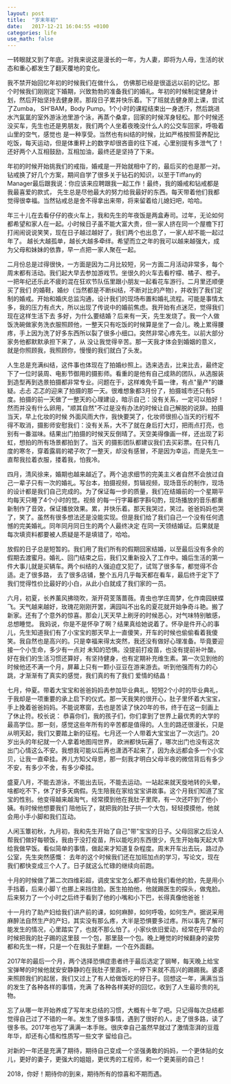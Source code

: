 ```yaml
---
layout: post
title:  "岁末年初"
date:   2017-12-21 16:04:55 +0100
categories: life
use_math: false
---
```


一转眼就又到了年底。对我来说这是漫长的一年，为人妻，即将为人母，生活的状态和重心都发生了翻天覆地的变化。

我不禁开始回忆年初的时候我们在做什么， 仿佛那已经是很遥远以前的记忆。那个时候我们刚刚定下婚期，兴致勃勃的准备我们的婚礼。年初的时候制定健身计划，然后开始坚持去健身房。那段日子累并快乐着。下了班就去健身房上课，尝试了Zumba，
SH'BAM，Body Pump。1个小时的课程结束出一身透汗，然后跳进水汽氤氲的室外游泳池里游个泳，再蒸个桑拿，回家的时候浑身轻松。那个时候还没买车，先生也还是男朋友，我们两个人坐着夜晚没什么人的公交车回家，呼吸着山里的空气，感觉也
是一种享受。当然也有纠结的时候，比如严格按照营养配比吃饭，每天运动，但是体重秤上的数字却很吝啬的往下减，心里别提有多泄气了！还好两个人互相鼓励，互相加油，最终还是坚持了下来。

年初的时候开始挑我们的戒指，婚戒是一开始就相中了的，最后买的也是那一对。钻戒换了好几个方案，期间自学了很多关于钻石的知识，以至于Tiffany的Manager最后跟我说：你应该来应聘跟我一起工作！最终，我的婚戒和钻戒都是我最喜爱的款式，
先生总是尽他最大的努力给我最好的东西。每天带着他们我都觉得很幸福。当然钻戒总是舍不得拿出来带，将来留着给儿媳妇吧，哈哈。

年三十儿在去看仔仔的夜火车上，我和先生的年夜饭是两盒寿司。过年，无论如何都希望和家人在一起。小时候日子虽不能大富大贵，但一家人挤在同一个屋檐下打打闹闹说说笑笑，现在日子越过越好了，我们两个也出息了，一家人却不能一起过年了。
越长大越孤单，越长大越多牵绊。希望而立之年的我可以越来越强大，成为父母和妹妹的依靠，早一点把一家人聚在一起。

二月份总是过得很快，一方面是因为二月比较短，另一方面二月活动非常多，每个周末都有活动。我们起大早去参加游戏节。坐很久的火车去看柠檬、橘子、橙子。一把年纪还乐此不疲的混在狂欢节队伍里跟小朋友一起看花车游行。二月里还顺便买了我们
的婚鞋，婚纱（当然都是不断纠结，不断对比的产物），并收到了我们定制的婚戒。开始和婚庆总监沟通，设计我们的现场布置和婚礼流程。可能是事情太多，我的压力有点大，所以出现了传说中的婚前焦虑。我开始有点迷茫，觉得我们现在这样生活下去
多好，为什么要结婚？后来有一天，先生发烧了。我一个人做饭洗碗做家务洗衣服照顾他，一整天只有吃饭的时候算是坐了一会儿。晚上累得腰疼，手上因为洗了好多东西所以裂了很多小细口。突然非常心疼先生。以前大部分家务他都默默承担下来了，从
没让我觉得辛苦。那一天我才体会到婚姻的意义，就是你照顾我，我照顾你，慢慢的我们就白了头发。

人生总是充满纠结，这件事也体现在了拍婚纱照上。选来选去，比来比去，最终定下了一位时装周、电影节御用的摄影师。看重的是他有自己成熟的团队，从选服装到造型再到选景拍摄都非常专业。问题在于，这样难免千篇一律，有点"量产"的嫌疑。忐忐
忑忑的迎来了拍摄的那一天。很难想象都3月份了，拍摄城市还只有5度。拍摄的前一天做了一整天的心理建设，暗示自己：没有关系，一定可以拍好！然而并没有什么卵用，"顺其自然"不过是没有办法的时候让自己解脱的说辞。拍摄当天，早上化妆的时候
外面风雨大作，我快要哭了，化妆师很担心当天的行程不得不取消，摄影师安慰我们：没有关系，大不了就在身后打大灯，把雨点打亮，也别有一番滋味。结果出门拍摄的时候天反倒晴了。天空美得像画一样，还出现了彩虹，想拍的所有场景都拍到了。当天
的摄影团队都建议我们去买彩票。在只有几度的寒冬，穿着露肩的裙子吹了一整天，却没有感冒，不是因为幸运，而是先生一直帮我拉着衣服，搂着我，怕我冷。

四月，清风徐来，婚期也越来越近了。两个追求细节的完美主义者自然不会放过自己一辈子只有一次的婚礼。写台本，拍摄视频，剪辑视频，现场音乐的制作，现场的设计都是我们自己完成的。为了保证每一步的质量，我们在结婚前的一个星期平均每天只睡了4个小时的觉。视频
的每一行字幕都字斟句酌，现场播放的音乐都重新制作了音效，保证播放效果。累，并快乐着。那天我哭过，笑过。爸爸妈妈也哭了，笑了。虽然有很多想法还是没能实现。但是我们给了我们自己一个没有任何遗憾的完美婚礼。同年同月同日生的两个人最终决定
在同一天领结婚证。后果就是每次填资料都要被人质疑是不是填错了，哈哈。

放假的日子总是短暂的。我们用了我们所有的假期回家结婚，以至最后没有多余的假期去渡蜜月。婚礼、回门结束之后，我们又重新投入了工作中。婚后生活的第一件大事儿就是买辆车。两个纠结的人强迫症又犯了，试驾了很多车，都觉得不合适。走了很多路，
去了很多店铺，整个五月几乎每天都在看车，最后终于定下了我们觉得性价比最好的小白，从此小白就成了我们家的一员。

六月，初夏，长养薰风拂晓吹，渐开荷芰落蔷薇。青虫也学庄周梦，化作南园蛱蝶飞。天气越来越好，玫瑰花刚刚开罢，满园叫不出名的夏花就开始争奇斗艳。搬了新家。还有了个意外的惊喜。那会儿天天早上刷牙的时候恶心，对气味特别敏感，总想睡觉。
我妈说，你是不是怀孕了啊？结果真给她说着了。怀孕是件开心的事儿，先生知道我们有了小宝宝的那天早上一直傻笑，开车的时候也偷偷看着我傻笑。我自然也是高兴的。只是幸福来得太突然，我还没有做好心理准备。毕竟要迎接一个小生命，多少有一点对
未知的恐惧。没提前打疫苗，也没有提前补叶酸。好在我们的生活习惯还算好，有坚持健身，也有定期补充维生素。第一次见到他的时候他还不满一个月，屏幕上只有一颗小豆豆在游来游去。听到他强而有力的心跳，才渐渐有了真实的感觉，我们真的有了我们
爱情的结晶！

七月，仲夏。带着大宝宝和爸爸妈妈去参加毕业典礼，短短2个小时的毕业典礼，于我却是一项重要的承上启下的仪式。那一天我笑的很开心，肚子里怀着大宝宝，手上挽着爸爸妈妈。不能说寒窗，去也是苦读了快20年的书，终于在这一刻画上了休止符。校长说：
恭喜你们，我的孩子们，你们拿到了世界上最优秀的大学的最高学位。那一刻，感觉这些年所有的辛苦都是值得的。人生的路还很漫长，只是从明天起，我们又要踏上新的征程。七月还一个人带着大宝宝出了一次远门。20岁出头的年纪就一个人拿着地图闯世界，
欧洲都快玩遍了，哪次出门也没有这次出门心情这么不安。我想我可能以后再也潇洒不起来了，因为永远都会多一个小宝贝，让我一直牵挂。养儿方知父母恩，那一刻我才明白父母半夜的微信背后有多少不安，有多少不舍，有多少牵挂。

盛夏八月，不能去游泳，不能出去玩，不能去运动。一站起来就天旋地转的头晕，啥都吃不下，休了好多天病假。先生陪我在家给宝宝讲故事。这个月我们知道了宝宝的性别。他变得越来越淘气，经常摸到他在我肚子里爬，有一次还吓到了他小姨。有时候他想要我们
陪他玩了，就把我的肚子拱一个大包，轻轻摸摸他，他就会用小手小脚和我们互动。

人闲玉簟初秋，九月初，我和先生开始了自己"带"宝宝的日子。父母回家之后没人帮我们做好每顿饭，我由于没打疫苗，所以能吃的东西很少，先生开始每天起大早给我做早饭。看似简单的事情，做起来才知道复杂程度。周末开车出去玩，路过办公室，先生突然感慨：
去年的这个时候我们还在加班加点的学习，写论文，现在我们都快变成三个人了。日子就这么忙碌的继续向前跑。

十月的时候做了第二次四维彩超，调皮宝宝怎么都不肯给我们看他的脸，先是用小手挡着，后来小脚丫也挪上来挡住脸。医生拍拍他，他就踢医生的探头，做鬼脸。后来努力了一个小时之后终于看到了他的小嘴和小下巴，长得真像他爸爸！

十一月约了助产妇给我们讲产前的课，如何麻醉，如何呼吸，如何生产。据说采用麻醉法自然生产的产妇，其实没有那么疼，大半是恐惧要多过疼。所以事先了解可能发生的情况，心里踏实了，也就不那么怕了。小家伙依旧爱动，经常在开早会的时候把我的肚子踢的这里鼓
一个包，那里鼓一个包。晚上睡觉的时候翻身的姿势都和先生一样，只是一个在我肚子里翻，一个在外面翻。

2017年的最后一个月，两个选择恐惧症患者终于最后选定了钢琴，每天晚上给宝宝弹琴的时候他就安安静静的在我肚子里面听，一停下来就不高兴的踢踢我。婆婆来照顾我们的起居，我们又过上了有人给做饭吃的好日子。回想这一年，满满当当的发生了各种各样的事情，充满
了各种各样美好的回忆，收到了人生最珍贵的礼物。

忘了从哪一年开始养成了写年末总结的习惯，大概有十年了吧。只记得每次总结都觉得自己过了不错的一年。发生了很多事情，遇到了很好的人，走了很多路，读了很多书。2017年也写了满满一本手账。很庆幸自己虽然早就过了激情澎湃的豆蔻年华，却还有心情和性质写一些文字
留给自己。

对新的一年还是充满了期待，期待自己变成一个坚强勇敢的妈妈，一个更体贴的女儿，更好的妻子，更强大的姐姐，更优秀的工程师，和一个更美丽的自己！

2018，你好！期待你的到来，期待所有的惊喜和不期而遇。